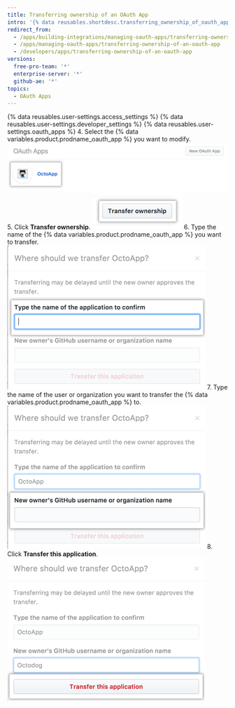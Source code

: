 ```yaml
---
title: Transferring ownership of an OAuth App
intro: '{% data reusables.shortdesc.transferring_ownership_of_oauth_apps %}'
redirect_from:
  - /apps/building-integrations/managing-oauth-apps/transferring-ownership-of-an-oauth-app/
  - /apps/managing-oauth-apps/transferring-ownership-of-an-oauth-app
  - /developers/apps/transferring-ownership-of-an-oauth-app
versions:
  free-pro-team: '*'
  enterprise-server: '*'
  github-ae: '*'
topics:
  - OAuth Apps
---
```

{% data reusables.user-settings.access_settings %}
{% data reusables.user-settings.developer_settings %}
{% data reusables.user-settings.oauth_apps %}
4. Select the {% data variables.product.prodname_oauth_app %} you want to modify.
![App selection](/assets/images/oauth-apps/oauth_apps_choose_app_post2dot12.png)
5. Click **Transfer ownership**.
![Button to transfer ownership](/assets/images/oauth-apps/oauth_apps_transfer_ownership.png)
6. Type the name of the {% data variables.product.prodname_oauth_app %} you want to transfer.
![Field to enter the name of the app to transfer](/assets/images/oauth-apps/oauth_apps_transfer_oauth_name.png)
7. Type the name of the user or organization you want to transfer the {% data variables.product.prodname_oauth_app %} to.
![Field to enter the user or org to transfer to](/assets/images/oauth-apps/oauth_apps_transfer_new_owner.png)
8. Click **Transfer this application**.
![Button to transfer the application](/assets/images/oauth-apps/oauth_apps_transfer_application.png)
